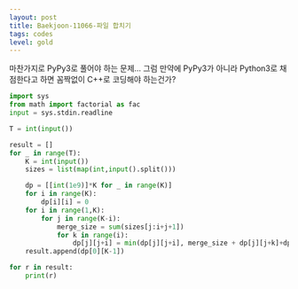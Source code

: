 ```yaml
---
layout: post
title: Baekjoon-11066-파일 합치기
tags: codes
level: gold
---
```


마찬가지로 PyPy3로 풀어야 하는 문제... 그럼 만약에 PyPy3가 아니라 Python3로 채점한다고 하면 꼼짝없이 C++로 코딩해야 하는건가?  

```python
import sys
from math import factorial as fac
input = sys.stdin.readline

T = int(input())

result = []
for _ in range(T):
    K = int(input())
    sizes = list(map(int,input().split()))

    dp = [[int(1e9)]*K for _ in range(K)]
    for i in range(K):
        dp[i][i] = 0
    for i in range(1,K):
        for j in range(K-i):
            merge_size = sum(sizes[j:i+j+1])
            for k in range(i):
                dp[j][j+i] = min(dp[j][j+i], merge_size + dp[j][j+k]+dp[j+k+1][j+i])
    result.append(dp[0][K-1])

for r in result:
    print(r)
```